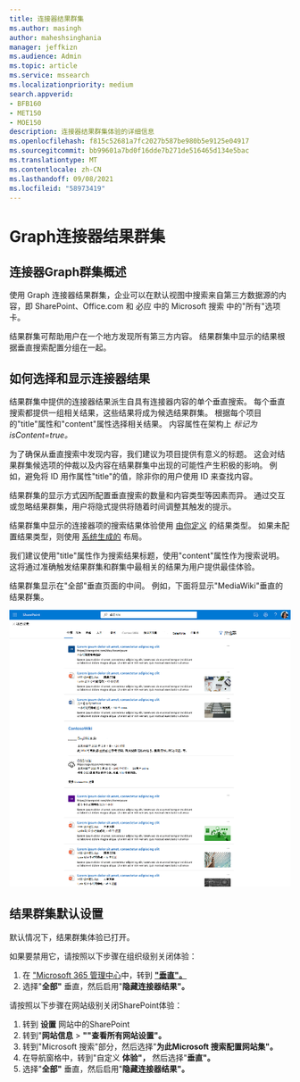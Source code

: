 ```yaml
---
title: 连接器结果群集
ms.author: masingh
author: maheshsinghania
manager: jeffkizn
ms.audience: Admin
ms.topic: article
ms.service: mssearch
ms.localizationpriority: medium
search.appverid:
- BFB160
- MET150
- MOE150
description: 连接器结果群集体验的详细信息
ms.openlocfilehash: f815c52681a7fc2027b587be980b5e9125e04917
ms.sourcegitcommit: bb99601a7bd0f16dde7b271de516465d134e5bac
ms.translationtype: MT
ms.contentlocale: zh-CN
ms.lasthandoff: 09/08/2021
ms.locfileid: "58973419"
---
```

# <a name="graph-connectors-result-cluster"></a>Graph连接器结果群集

## <a name="overview-of-the-graph-connectors-result-cluster"></a>连接器Graph群集概述  

使用 Graph 连接器结果群集，企业可以在默认视图中搜索来自第三方数据源的内容，即 SharePoint、Office.com 和 必应 中的 Microsoft 搜索 中的"所有"选项卡。 

结果群集可帮助用户在一个地方发现所有第三方内容。 结果群集中显示的结果根据垂直搜索配置分组在一起。

## <a name="how-connector-results-are-selected-and-displayed"></a>如何选择和显示连接器结果

结果群集中提供的连接器结果派生自具有连接器内容的单个垂直搜索。 每个垂直搜索都提供一组相关结果，这些结果将成为候选结果群集。 根据每个项目的"title"属性和"content"属性选择相关结果。 内容属性在架构上 *标记为 isContent=true。*

为了确保从垂直搜索中发现内容，我们建议为项目提供有意义的标题。 这会对结果群集候选项的仲裁以及内容在结果群集中出现的可能性产生积极的影响。 例如，避免将 ID 用作属性"title"的值，除非你的用户使用 ID 来查找内容。

结果群集的显示方式因所配置垂直搜索的数量和内容类型等因素而异。 通过交互或忽略结果群集，用户将隐式提供将随着时间调整其触发的提示。

结果群集中显示的连接器项的搜索结果体验使用 [由你定义](./customize-search-page.md#create-your-own-result-type) 的结果类型。 如果未配置结果类型，则使用 [系统生成的](./customize-search-page.md#default-search-result-layout) 布局。

我们建议使用"title"属性作为搜索结果标题，使用"content"属性作为搜索说明。 这将通过准确触发结果群集和群集中最相关的结果为用户提供最佳体验。

结果群集显示在"全部"垂直页面的中间。 例如，下面将显示"MediaWiki"垂直的结果群集。

![MediaWiki 结果群集的示例。](media/result-cluster/result-cluster-example.png)

## <a name="result-clusters-default-settings"></a>结果群集默认设置
  
默认情况下，结果群集体验已打开。  

如果要禁用它，请按照以下步骤在组织级别关闭体验：

1. 在 ["Microsoft 365 管理中心](https://admin.microsoft.com)中，转到 [**"垂直"。**](https://admin.microsoft.com/Adminportal/Home#/MicrosoftSearch/verticals)
1. 选择"**全部"** 垂直，然后启用"**隐藏连接器结果"。**

请按照以下步骤在网站级别关闭SharePoint体验：

1. 转到 **设置** 网站中的SharePoint
2. 转到"**网站信息** > **""查看所有网站设置"。**
3. 转到"Microsoft 搜索"部分，然后选择"**为此Microsoft 搜索配置网站集"。**
4. 在导航窗格中，转到"自定义 **体验"，** 然后选择"**垂直"。**
5. 选择"**全部"** 垂直，然后启用"**隐藏连接器结果"。**

